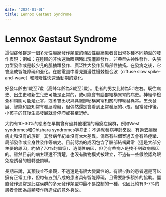 ```yaml
---
date: "2024-01-01"
title: Lennox Gastaut Syndrome
---
```


# Lennox Gastaut Syndrome

這個症候群是一個多元性癲癇發作類型的頑固性癲癇患者會出現多種不同類型的發作表現；例如：在睡眠的非快速動眼期時出現僵直發作、非典型失神性發作、失張力型發作或是較少見的肌抽躍發作、廣泛性大發作及局部性抽搐。在發病之後，它會造成智能障礙和退化。在腦電圖中看見彌漫性慢棘複合波（diffuse slow spike-and-wave）和陣發性快速活動期的變化。

好發年齡由1歲至7歲（高峰年齡為3歲至5歲）。患者的男女比約為5:1左右。既往病史、出生史和新生兒史可能是正常的，或可能會有腦部結構異常的病史。神經學檢查和頭圍可能是正常，或者會出現與其腦部結構異常相關的神經發異常。生長發展、智能和認知常有發展障礙，但偶然還是會看到正常發展的小孩。但當發作後，小孩子的其後生長發展就會停滯或甚至退步。


大約有10-30%的患者在早期曾有過其他種類的癲癇症候群，例如West syndromes和Ohtahara syndromes等病史；不過就發病年齡來說，有過去癲癇病史和沒有的族群，其發病年紀並沒有太大差異。偶然有些個案過去會有熱痙攣、局部發作或全身性發作等病史。目前認為的成因包含了腦部結構異常（這是大部分主要的原因，約佔了70%的個案）、遺傳性病因，但仍有些病人是找不到致病原因的。雖然目前的病生理還不清楚，也沒有動物模式被建立，不過有一些假說認為跟免疫誘發的機轉些關聯。

長期來說，其預後並不樂觀，不過還是有很大變異性的。有很少數的患者還是可以擁有正常工作，但約有五到八成的患者具有智能障礙，且需要許多額外的協助。僵直發作通常是此症候群的多元發作類型中最不易控制的一種，也因此約有3-7%的患者會因為這類發作所造成的意外身故。
